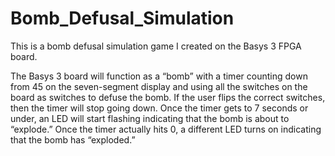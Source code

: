 # Bomb_Defusal_Simulation
This is a bomb defusal simulation game I created on the Basys 3 FPGA board. 

The Basys 3 board will function as a “bomb” with a timer counting down from 45 on the seven-segment display and using all the switches on the board as switches to defuse the bomb. If the user flips the correct switches, then the timer will stop going down. Once the timer gets to 7 seconds or under, an LED will start flashing indicating that the bomb is about to “explode.” Once the timer actually hits 0, a different LED turns on indicating that the bomb has “exploded.”
